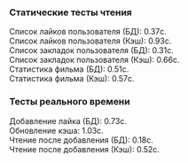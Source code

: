 ### Статические тесты чтения
Список лайков пользователя (БД): 0.37c.  
Список лайков пользователя (Кэш): 0.93c.  
Список закладок пользователя (БД): 0.31c.  
Список закладок пользователя (Кэш): 0.66c.  
Статистика фильма (БД): 0.51c.  
Статистика фильма (Кэш): 0.57c.  

###  Тесты реального времени
Добавление лайка (БД): 0.73c.  
Обновление кэша: 1.03c.  
Чтение после добавления (БД): 0.18c.  
Чтение после добавления (Кэш): 0.52c.  